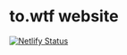 # to.wtf website

[![Netlify Status](https://api.netlify.com/api/v1/badges/a15d9edd-7772-4ab6-bb5a-f26a9daace88/deploy-status)](https://app.netlify.com/sites/towtf/deploys)
